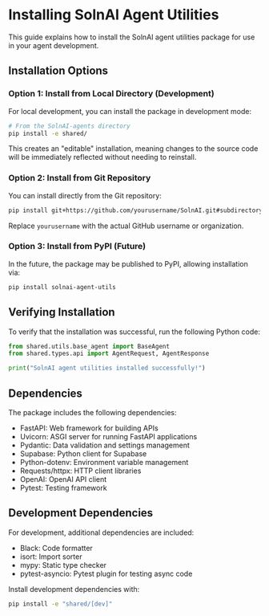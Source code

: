 # Installing SolnAI Agent Utilities

This guide explains how to install the SolnAI agent utilities package for use in your agent development.

## Installation Options

### Option 1: Install from Local Directory (Development)

For local development, you can install the package in development mode:

```bash
# From the SolnAI-agents directory
pip install -e shared/
```

This creates an "editable" installation, meaning changes to the source code will be immediately reflected without needing to reinstall.

### Option 2: Install from Git Repository

You can install directly from the Git repository:

```bash
pip install git+https://github.com/yourusername/SolnAI.git#subdirectory=SolnAI-agents/shared
```

Replace `yourusername` with the actual GitHub username or organization.

### Option 3: Install from PyPI (Future)

In the future, the package may be published to PyPI, allowing installation via:

```bash
pip install solnai-agent-utils
```

## Verifying Installation

To verify that the installation was successful, run the following Python code:

```python
from shared.utils.base_agent import BaseAgent
from shared.types.api import AgentRequest, AgentResponse

print("SolnAI agent utilities installed successfully!")
```

## Dependencies

The package includes the following dependencies:

- FastAPI: Web framework for building APIs
- Uvicorn: ASGI server for running FastAPI applications
- Pydantic: Data validation and settings management
- Supabase: Python client for Supabase
- Python-dotenv: Environment variable management
- Requests/httpx: HTTP client libraries
- OpenAI: OpenAI API client
- Pytest: Testing framework

## Development Dependencies

For development, additional dependencies are included:

- Black: Code formatter
- isort: Import sorter
- mypy: Static type checker
- pytest-asyncio: Pytest plugin for testing async code

Install development dependencies with:

```bash
pip install -e "shared/[dev]"
```

